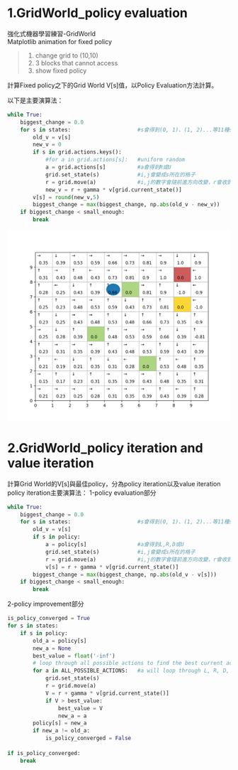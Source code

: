 # 1.GridWorld_policy evaluation
強化式機器學習練習-GridWorld    
Matplotlib animation for fixed policy    

> 1. change grid to (10,10)    
> 2. 3 blocks that cannot access    
> 3. show fixed policy     

計算Fixed policy之下的Grid World V[s]值，以Policy Evaluation方法計算。     

以下是主要演算法： 
```python
while True:
    biggest_change = 0.0
    for s in states:                     #s會得到(0, 1)、(1, 2)...等11種state
        old_v = v[s]
        new_v = 0
        if s in grid.actions.keys():
            #for a in grid.actions[s]:   #uniform random
            a = grid.actions[s]          #a會得到R或U
            grid.set_state(s)            #i,j會變成s所在的格子
            r = grid.move(a)             #i,j的數字會隨前進方向改變，r會收到回傳的reward值
            new_v = r + gamma * v[grid.current_state()]
        v[s] = round(new_v,5)
        biggest_change = max(biggest_change, np.abs(old_v - new_v))
    if biggest_change < small_enough:
        break
```    
![image](https://github.com/RavenCheng1120/GridWorld/blob/master/RL_HW2_Fixed%20Policy%20Animation/result.png)    


# 2.GridWorld_policy iteration and value iteration
計算Grid World的V[s]與最佳policy，分為policy iteration以及value iteration      
policy iteration主要演算法： 
1-policy evaluation部分   
```python
while True:
    biggest_change = 0.0
    for s in states:                     #s會得到(0, 1)、(1, 2)...等11種state
        old_v = v[s]
        if s in policy:
            a = policy[s]                #a會得到L,R,D或U
            grid.set_state(s)            #i,j會變成s所在的格子
            r = grid.move(a)             #i,j的數字會隨前進方向改變，r會收到回傳的reward值
            v[s] = r + gamma * v[grid.current_state()]
        biggest_change = max(biggest_change, np.abs(old_v - v[s]))
    if biggest_change < small_enough:
        break 
```       
2-policy improvement部分   
```python
is_policy_converged = True
for s in states:
    if s in policy:
        old_a = policy[s]
        new_a = None
        best_value = float('-inf')
        # loop through all possible actions to find the best current action
        for a in ALL_POSSIBLE_ACTIONS:   #a will loop through L, R, D, and U
            grid.set_state(s)
            r = grid.move(a)
            V = r + gamma * v[grid.current_state()]
            if V > best_value:
                best_value = V
                new_a = a
        policy[s] = new_a
        if new_a != old_a:
            is_policy_converged = False

if is_policy_converged:
    break
```
